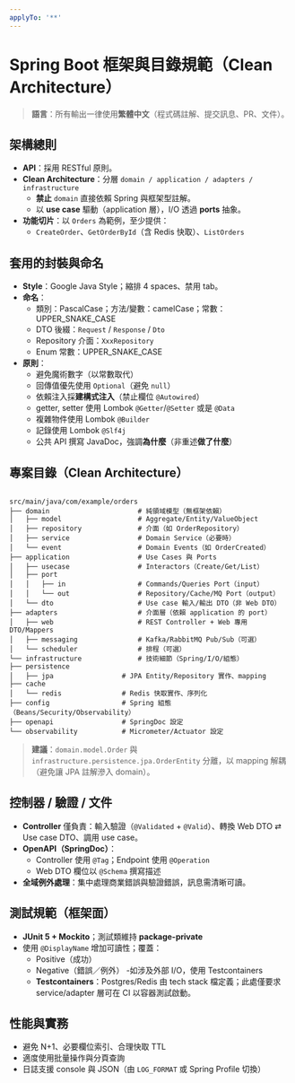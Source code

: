 ```yaml
---
applyTo: '**'
---
```

# Spring Boot 框架與目錄規範（Clean Architecture）

> **語言**：所有輸出一律使用**繁體中文**（程式碼註解、提交訊息、PR、文件）。

## 架構總則
- **API**：採用 RESTful 原則。
- **Clean Architecture**：分層 `domain / application / adapters / infrastructure`
  - **禁止** `domain` 直接依賴 Spring 與框架型註解。
  - 以 **use case** 驅動（application 層），I/O 透過 **ports** 抽象。
- **功能切片**：以 `Orders` 為範例，至少提供：
  - `CreateOrder`、`GetOrderById`（含 Redis 快取）、`ListOrders`

## 套用的封裝與命名
- **Style**：Google Java Style；縮排 4 spaces、禁用 tab。
- **命名**：
  - 類別：PascalCase；方法/變數：camelCase；常數：UPPER_SNAKE_CASE
  - DTO 後綴：`Request` / `Response` / `Dto`
  - Repository 介面：`XxxRepository`
  - Enum 常數：UPPER_SNAKE_CASE
- **原則**：
  - 避免魔術數字（以常數取代）
  - 回傳值優先使用 `Optional`（避免 `null`）
  - 依賴注入採**建構式注入**（禁止欄位 `@Autowired`）
  - getter, setter 使用 Lombok `@Getter`/`@Setter` 或是 `@Data`
  - 複雜物件使用 Lombok `@Builder`
  - 記錄使用 Lombok `@Slf4j`
  - 公共 API 撰寫 JavaDoc，強調**為什麼**（非重述**做了什麼**）

## 專案目錄（Clean Architecture）
```

src/main/java/com/example/orders
├── domain                      # 純領域模型（無框架依賴）
│   ├── model                   # Aggregate/Entity/ValueObject
│   ├── repository              # 介面（如 OrderRepository）
│   ├── service                 # Domain Service（必要時）
│   └── event                   # Domain Events（如 OrderCreated）
├── application                 # Use Cases 與 Ports
│   ├── usecase                 # Interactors（Create/Get/List）
│   ├── port
│   │   ├── in                  # Commands/Queries Port（input）
│   │   └── out                 # Repository/Cache/MQ Port（output）
│   └── dto                     # Use case 輸入/輸出 DTO（非 Web DTO）
├── adapters                    # 介面層（依賴 application 的 port）
│   ├── web                     # REST Controller + Web 專用 DTO/Mappers
│   ├── messaging               # Kafka/RabbitMQ Pub/Sub（可選）
│   └── scheduler               # 排程（可選）
└── infrastructure              # 技術細節（Spring/I/O/組態）
├── persistence
│   ├── jpa                 # JPA Entity/Repository 實作、mapping
├── cache
│   └── redis               # Redis 快取實作、序列化
├── config                  # Spring 組態（Beans/Security/Observability）
├── openapi                 # SpringDoc 設定
└── observability           # Micrometer/Actuator 設定

```

> **建議**：`domain.model.Order` 與 `infrastructure.persistence.jpa.OrderEntity` 分離，以 mapping 解耦（避免讓 JPA 註解滲入 domain）。

## 控制器 / 驗證 / 文件
- **Controller** 僅負責：輸入驗證（`@Validated` + `@Valid`）、轉換 Web DTO ⇄ Use case DTO、調用 use case。
- **OpenAPI（SpringDoc）**：
  - Controller 使用 `@Tag`；Endpoint 使用 `@Operation`
  - Web DTO 欄位以 `@Schema` 撰寫描述
- **全域例外處理**：集中處理商業錯誤與驗證錯誤，訊息需清晰可讀。

## 測試規範（框架面）
- **JUnit 5 + Mockito**；測試類維持 **package-private**
- 使用 `@DisplayName` 增加可讀性；覆蓋：
  - Positive（成功）
  - Negative（錯誤／例外）
-如涉及外部 I/O，使用 Testcontainers
  - **Testcontainers**：Postgres/Redis 由 tech stack 檔定義；此處僅要求 service/adapter 層可在 CI 以容器測試啟動。

## 性能與實務
- 避免 N+1、必要欄位索引、合理快取 TTL
- 適度使用批量操作與分頁查詢
- 日誌支援 console 與 JSON（由 `LOG_FORMAT` 或 Spring Profile 切換）
